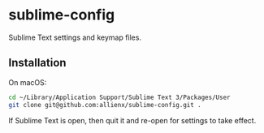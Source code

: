 # sublime-config
Sublime Text settings and keymap files.

## Installation

On macOS:

```sh
cd ~/Library/Application Support/Sublime Text 3/Packages/User
git clone git@github.com:allienx/sublime-config.git .
```

If Sublime Text is open, then quit it and re-open for settings to take effect.
